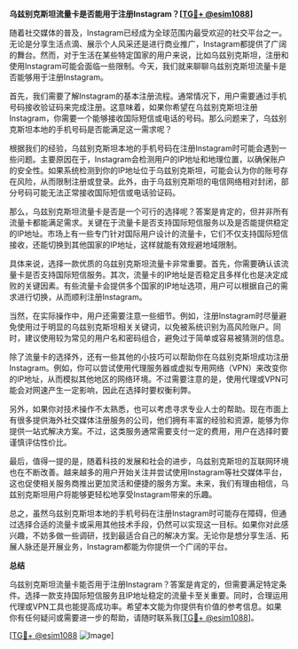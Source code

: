 **乌兹别克斯坦流量卡是否能用于注册Instagram？[[TG💪+ @esim1088](https://t.me/s/esim1088)]**

随着社交媒体的普及，Instagram已经成为全球范围内最受欢迎的社交平台之一。无论是分享生活点滴、展示个人风采还是进行商业推广，Instagram都提供了广阔的舞台。然而，对于生活在某些特定国家的用户来说，比如乌兹别克斯坦，注册和使用Instagram可能会面临一些限制。今天，我们就来聊聊乌兹别克斯坦流量卡是否能够用于注册Instagram。

首先，我们需要了解Instagram的基本注册流程。通常情况下，用户需要通过手机号码接收验证码来完成注册。这意味着，如果你希望在乌兹别克斯坦注册Instagram，你需要一个能够接收国际短信或电话的号码。那么问题来了，乌兹别克斯坦本地的手机号码是否能满足这一需求呢？

根据我们的经验，乌兹别克斯坦本地的手机号码在注册Instagram时可能会遇到一些问题。主要原因在于，Instagram会检测用户的IP地址和地理位置，以确保账户的安全性。如果系统检测到你的IP地址位于乌兹别克斯坦，可能会认为你的账号存在风险，从而限制注册或登录。此外，由于乌兹别克斯坦的电信网络相对封闭，部分号码可能无法正常接收国际短信或电话验证码。

那么，乌兹别克斯坦流量卡是否是一个可行的选择呢？答案是肯定的，但并非所有流量卡都能满足需求。关键在于流量卡是否支持国际短信服务以及是否能提供稳定的IP地址。市场上有一些专门针对国际用户设计的流量卡，它们不仅支持国际短信接收，还能切换到其他国家的IP地址，这样就能有效规避地域限制。

具体来说，选择一款优质的乌兹别克斯坦流量卡非常重要。首先，你需要确认该流量卡是否支持国际短信服务。其次，流量卡的IP地址是否稳定且多样化也是决定成败的关键因素。有些流量卡会提供多个国家的IP地址选项，用户可以根据自己的需求进行切换，从而顺利注册Instagram。

当然，在实际操作中，用户还需要注意一些细节。例如，注册Instagram时尽量避免使用过于明显的乌兹别克斯坦相关关键词，以免被系统识别为高风险账户。同时，建议使用较为常见的用户名和密码组合，避免过于简单或容易被猜测的信息。

除了流量卡的选择外，还有一些其他的小技巧可以帮助你在乌兹别克斯坦成功注册Instagram。例如，你可以尝试使用代理服务器或虚拟专用网络（VPN）来改变你的IP地址，从而模拟其他地区的网络环境。不过需要注意的是，使用代理或VPN可能会对网速产生一定影响，因此在选择时要权衡利弊。

另外，如果你对技术操作不太熟悉，也可以考虑寻求专业人士的帮助。现在市面上有很多提供海外社交媒体注册服务的公司，他们拥有丰富的经验和资源，能够为你提供一站式解决方案。不过，这类服务通常需要支付一定的费用，用户在选择时要谨慎评估性价比。

最后，值得一提的是，随着科技的发展和社会的进步，乌兹别克斯坦的互联网环境也在不断改善。越来越多的用户开始关注并尝试使用Instagram等社交媒体平台，这也促使相关服务商推出更加灵活和便捷的服务方案。未来，我们有理由相信，乌兹别克斯坦用户将能够更轻松地享受Instagram带来的乐趣。

总之，虽然乌兹别克斯坦本地的手机号码在注册Instagram时可能存在障碍，但通过选择合适的流量卡或采用其他技术手段，仍然可以实现这一目标。如果你对此感兴趣，不妨多做一些调研，找到最适合自己的解决方案。无论你是想分享生活、拓展人脉还是开展业务，Instagram都能为你提供一个广阔的平台。

**总结**

乌兹别克斯坦流量卡能否用于注册Instagram？答案是肯定的，但需要满足特定条件。选择一款支持国际短信服务且IP地址稳定的流量卡至关重要。同时，合理运用代理或VPN工具也能提高成功率。希望本文能为你提供有价值的参考信息。如果你有任何疑问或需要进一步的帮助，请随时联系我[[TG💪+ @esim1088](https://t.me/s/esim1088)]。

[[TG💪+ @esim1088](https://t.me/s/esim1088) ![Image](https://i.postimg.cc/4NQfJmqS/Snipaste-2025-05-13-00-14-12.png)]